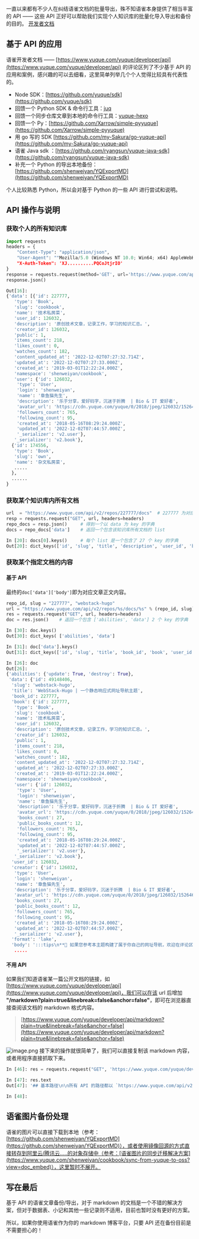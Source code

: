 一直以来都有不少人在纠结语雀文档的批量导出，殊不知语雀本身提供了相当丰富的 API —— 这些 API 正好可以帮助我们实现个人知识库的批量化导入导出和备份的目的。
[开发者文档](https://www.yuque.com/yuque/developer?view=doc_embed)

## 基于 API 的应用

语雀开发者文档 —— [https://www.yuque.com/yuque/developer/api](https://www.yuque.com/yuque/developer/api) 的评论区列了不少基于 API 的应用和案例，感兴趣的可以去细看，这里简单列举几个个人觉得比较具有代表性的。

- Node SDK：[https://github.com/yuque/sdk](https://github.com/yuque/sdk)
- 回馈一个 Python SDK & 命令行工具：[juq](https://github.com/inhzus/juq)
- 回馈一个同步仓库文章到本地的命令行工具：[yuque-hexo](https://github.com/x-cold/yuque-hexo)
- 回馈一个 Py：[https://github.com/Xarrow/simple-pyyuque](https://github.com/Xarrow/simple-pyyuque)
- 用 go 写的 SDK [https://github.com/my-Sakura/go-yuque-api](https://github.com/my-Sakura/go-yuque-api)
- 语雀 Java sdk ：[https://github.com/ryangsun/yuque-java-sdk](https://github.com/ryangsun/yuque-java-sdk)
- 补充一个 Python 的导出本地备份：[https://github.com/shenweiyan/YQExportMD](https://github.com/shenweiyan/YQExportMD)

个人比较熟悉 Python，所以会对基于 Python 的一些 API 进行尝试和说明。

## API 操作与说明

### 获取个人的所有知识库

```python
import requests
headers = {
	"Content-Type": "application/json",
	"User-Agent": ""Mozilla/5.0 (Windows NT 10.0; Win64; x64) AppleWebKit/537.36 (KHTML, like Gecko) Chrome/108.0.0.0 Safari/537.36",
	"X-Auth-Token": 'XJ..........PQCoJtjrIO'
}
response = requests.request(method='GET', url='https://www.yuque.com/api/v2/users/shenweiyan/repos', headers=headers)
response.json()
```

```python
Out[16]:
{'data': [{'id': 227777,
   'type': 'Book',
   'slug': 'cookbook',
   'name': '技术私房菜',
   'user_id': 126032,
   'description': '原创技术文章，记录工作，学习的知识汇总。',
   'creator_id': 126032,
   'public': 1,
   'items_count': 218,
   'likes_count': 0,
   'watches_count': 182,
   'content_updated_at': '2022-12-02T07:27:32.714Z',
   'updated_at': '2022-12-02T07:27:33.000Z',
   'created_at': '2019-03-01T12:22:24.000Z',
   'namespace': 'shenweiyan/cookbook',
   'user': {'id': 126032,
    'type': 'User',
    'login': 'shenweiyan',
    'name': '章鱼猫先生',
    'description': '乐于分享，爱好码字，沉迷于折腾  | Bio & IT 爱好者',
    'avatar_url': 'https://cdn.yuque.com/yuque/0/2018/jpeg/126032/1526460304504-avatar/f6903e58-a5ec-4c79-9d61-f8c8e0e3f83c.jpeg',
    'followers_count': 765,
    'following_count': 95,
    'created_at': '2018-05-16T08:29:24.000Z',
    'updated_at': '2022-12-02T07:44:57.000Z',
    '_serializer': 'v2.user'},
   '_serializer': 'v2.book'},
  {'id': 174556,
   'type': 'Book',
   'slug': 'own',
   'name': '杂文私房菜',
   .....
  },
  ......
}
```

### 获取某个知识库内所有文档

```python
url  = "https://www.yuque.com/api/v2/repos/227777/docs"  # 227777 为对应知识库的 repo_id
resp = requests.request("GET", url, headers=headers)
repo_docs = resp.json()		# 得到一个以 data 为 key 的字典
docs = repo_docs['data']	# 返回一个包含该知识库所有文档的 list
```

```python
In [20]: docs[0].keys()     # 每个 list 是一个包含了 27 个 key 的字典
Out[20]: dict_keys(['id', 'slug', 'title', 'description', 'user_id', 'book_id', 'format', 'public', 'status', 'view_status', 'read_status', 'likes_count', 'read_count', 'comments_count', 'content_updated_at', 'created_at', 'updated_at', 'published_at', 'first_published_at', 'draft_version', 'last_editor_id', 'word_count', 'cover', 'custom_description', 'last_editor', 'book', '_serializer'])
```

### 获取某个指定文档的内容

#### 基于 API

最终的`doc['data']['body']`即为对应文章正文内容。

```python
repo_id, slug = "227777", "webstack-hugo"
url = "https://www.yuque.com/api/v2/repos/%s/docs/%s" % (repo_id, slug)
res = requests.request("GET", url, headers=headers)
doc = res.json() 	# 返回一个包含 ['abilities', 'data'] 2 个 key 的字典

In [30]: doc.keys()
Out[30]: dict_keys( ['abilities', 'data']

In [31]: doc['data'].keys()
Out[31]: dict_keys(['id', 'slug', 'title', 'book_id', 'book', 'user_id', 'creator', 'format', 'body', 'body_draft', 'body_html', 'body_lake', 'body_draft_lake', 'public', 'status', 'view_status', 'read_status', 'likes_count', 'comments_count', 'content_updated_at', 'deleted_at', 'created_at', 'updated_at', 'published_at', 'first_published_at', 'word_count', 'cover', 'description', 'custom_description', 'hits', '_serializer'])
```

```python
In [26]: doc
Out[26]:
{'abilities': {'update': True, 'destroy': True},
 'data': {'id': 49148406,
  'slug': 'webstack-hugo',
  'title': 'WebStack-Hugo | 一个静态响应式网址导航主题',
  'book_id': 227777,
  'book': {'id': 227777,
   'type': 'Book',
   'slug': 'cookbook',
   'name': '技术私房菜',
   'user_id': 126032,
   'description': '原创技术文章，记录工作，学习的知识汇总。',
   'creator_id': 126032,
   'public': 1,
   'items_count': 218,
   'likes_count': 0,
   'watches_count': 182,
   'content_updated_at': '2022-12-02T07:27:32.714Z',
   'updated_at': '2022-12-02T07:27:33.000Z',
   'created_at': '2019-03-01T12:22:24.000Z',
   'namespace': 'shenweiyan/cookbook',
   'user': {'id': 126032,
    'type': 'User',
    'login': 'shenweiyan',
    'name': '章鱼猫先生',
    'description': '乐于分享，爱好码字，沉迷于折腾  | Bio & IT 爱好者',
    'avatar_url': 'https://cdn.yuque.com/yuque/0/2018/jpeg/126032/1526460304504-avatar/f6903e58-a5ec-4c79-9d61-f8c8e0e3f83c.jpeg',
    'books_count': 27,
    'public_books_count': 12,
    'followers_count': 765,
    'following_count': 95,
    'created_at': '2018-05-16T08:29:24.000Z',
    'updated_at': '2022-12-02T07:44:57.000Z',
    '_serializer': 'v2.user'},
   '_serializer': 'v2.book'},
  'user_id': 126032,
  'creator': {'id': 126032,
   'type': 'User',
   'login': 'shenweiyan',
   'name': '章鱼猫先生',
   'description': '乐于分享，爱好码字，沉迷于折腾  | Bio & IT 爱好者',
   'avatar_url': 'https://cdn.yuque.com/yuque/0/2018/jpeg/126032/1526460304504-avatar/f6903e58-a5ec-4c79-9d61-f8c8e0e3f83c.jpeg',
   'books_count': 27,
   'public_books_count': 12,
   'followers_count': 765,
   'following_count': 95,
   'created_at': '2018-05-16T08:29:24.000Z',
   'updated_at': '2022-12-02T07:44:57.000Z',
   '_serializer': 'v2.user'},
  'format': 'lake',
  'body': ':::tips\n**📢 如果您参考本主题构建了属于你自己的网址导航，欢迎在评论区留下你网站的访问链接。**\n:::\......
   .....

```

#### 不用 API

如果我们知道语雀某一篇公开文档的链接，如 [https://www.yuque.com/yuque/developer/api](https://www.yuque.com/yuque/developer/api)，我们可以在该 url 后增加 **"/markdown?plain=true&linebreak=false&anchor=false"**，即可在浏览器直接查阅该文档的 markdown 格式内容。

> [https://www.yuque.com/yuque/developer/api/markdown?plain=true&linebreak=false&anchor=false](https://www.yuque.com/yuque/developer/api/markdown?plain=true&linebreak=false&anchor=false)

![image.png](https://shub-1251708715.cos.ap-guangzhou.myqcloud.com/elog-docs-images/Fn4YKs8OYiZYt-dT7TK9kg9OkjDt.png)
接下来的操作就很简单了，我们可以直接复制该 markdown 内容，或者用程序直接抓取下来。

````python
In [46]: res = requests.request("GET", 'https://www.yuque.com/yuque/developer/api/markdown?plain=true&linebreak=false&anchor=false', headers=headers)

In [47]: res.text
Out[47]: '## 基本路径\n\n所有 API 的路径都以 `https://www.yuque.com/api/v2` 开头。\n空间下访问 API 的域名需要使用空间对应的域名，例如空间域名为 customspace.yuque.com， 则 API 的基础路径为 `https://customspace.yuque.com/api/v2`。\n\n建议开启 follow redirect 能力:\n```bash\n# -L To follow redirect with Curl\ncurl -L -X "POST" "https://www.yuque.com/api/v2/..." \\\n     -H \'User-Agent: your_name\' \\\n     -H \'X-Auth-Token: your_token\' \\\n     -H \'Content-Type: application/json\' \\\n     -d $\'{}\'\n```\n\n## HTTP Verbs\n\n| Verb | Description |\n| --- | --- |\n| GET | 用于获取数据 |\n| POST | 用于创建数据 |\n| PUT | 用于修改部分数据，例如一个文档标题，正文 |\n| DELETE | 用于删除数据 |\n\n\n## HTTP 提交数据说明\n\n当\xa0**POST**,\xa0**PUT**\xa0请求的时候，请确保 Request Content-Type 是 `application/json`\xa0类型。\n\n```json\nreq.Headers.Add("Content-Type", "application/json")\n```\n\n\n## User-Agent Header\n\n为了确保我们能知道访问者是谁，API 要求必须传递 `User-Agent` Header，否则将会拒绝请求。\n\n例如:\n```go\nreq.Headers.Add("User-Agent", "这里可以填应用名称")\n```\n\n## 用户认证\n\n:::info\n语雀所有的开放 API 都需要 Token 验证之后才能访问。\n:::\n\n语雀 API 目前使用 Token 机制来实现用户认证。\n\n你需要在请求的 HTTP Headers 传入 `X-Auth-Token` 带入用户的 Token 信息，用于认证。\n\n获取 Token 可通过点击语雀的个人头像，并进入\xa0[个人设置](/settings/tokens)\xa0页面拿到，如下图：\n![image.png](https://shub-1251708715.cos.ap-guangzhou.myqcloud.com/elog-docs-images/Ftmao2sZGPlHd1zuq0XnqRycFqMh.png)\n\n\n**For example**\n```bash\ncurl -H "X-Auth-Token: gCmkIlgAtuc3vFwpLfeM1w==" https://www.yuque.com/api/v2/hello\n```\n\n**Response**\n```json\n{\n  "data":{\n    "message":"Hello 小明"\n  }\n}\n```\n\n`X-Auth-Token` 依据用户有的权限，决定了能获取到的数据，例如，假如 “小明” 这个账号是 “[语雀/帮助](/yuque/help)” 这个文档仓库的 `Owner`，那么通过他的 Token 可以获取到这个仓库的所有信息。\n\n其他情况由具体的功能权限设定来决定能获取到什么样的数据，以及那些数据有修改权限，详见后面 API 的具体接口返回的 `abilities` 描述。\n\n## HTTP 状态码\n\n- 200 - 成功\n- 400 - 请求的参数不正确，或缺少必要信息，请对比文档\n- 401 - 需要用户认证的接口用户信息不正确\n- 403 - 缺少对应功能的权限\n- 404 - 数据不存在，或未开放\n- 500 - 服务器异常\n\n## 参数说明\n| Name | Description | Example |\n| --- | --- | --- |\n| id | 数据的唯一编号/主键 | 1984 |\n| login | 用户／团队的唯一名称\n用户／团队编号 | 用户：用户个人路径\n团队：如[语雀团队](/yuque)，login 值为 `yuque` |\n| book_slug | 仓库唯一名称 | 如[语雀开发者文档](/yuque/developer)这个仓库，`book_slug` 值为 `developer`** ** |\n| namespace | 仓库的唯一名称\n需要组合\xa0`:login/:book_slug`\n或可以直接使用仓库编号 | `yuque/developer` |\n| slug | 文档唯一名称 | 如[当前这篇文档](/yuque/developer/api)的 slug 值为   `api` |\n\n## 返回数据格式\n\n- JSON 格式\n\n```json\n{\n  "data": {\n    "id": 10,\n    "slug": "weekly",\n    "name": "技术周刊",\n    "abilities": {\n      "update": false,\n      "destroy": false\n    }\n  },\n  "meta": {\n    "liked": false,\n    "followed": false,\n  }\n}\n```\n\n- id: 每个数据都会有的，Resource 的唯一编号，后续很多地方你可能需要用它查询\n- abilities: 表述当前登陆者对于此资源的权限\n- meta: 一些附加信息，例如是否赞过，是否关注过\n\n## Rate Limit 访问频率限制\n\n- 匿名请求，IP 限制, 200 次/小时\n- 传递 Token 的情况下，每个用户（基于 Token 关联到的账户），5000 次/小时；\n\n每次请求 `Response Header` 将会返回频率限制的信息，例如：\n\n```\nX-RateLimit-Limit: 100\nX-RateLimit-Remaining: 75\n```\n\n- `X-RateLimit-Limit` - 总次数\n- `X-RateLimit-Remaining` - 剩余次数\n\n如果超过限制，将会返回:\n\n```\nHTTP/1.1 429 Too Many Requests\n```\n\n## DateTime 格式\nDateTime 使用\xa0[ISO 8601](https://en.wikipedia.org/wiki/ISO_8601)\xa0标准格式，请按照标准方式进行转换。\n'

In [48]:
````

## 语雀图片备份处理

语雀的图片可以直接下载到本地（参考：[https://github.com/shenweiyan/YQExportMD](https://github.com/shenweiyan/YQExportMD)），或者使用镜像回源的方式直接转存到阿里云/腾讯云.....的对象存储中（参考：[语雀图片的同步迁移解决方案](https://www.yuque.com/shenweiyan/cookbook/sync-from-yuque-to-oss?view=doc_embed)），这里暂时不展开。

## 写在最后

基于 API 的语雀文章备份/导出，对于 markdown 的文档是一个不错的解决方案，但对于数据表、小记和其他一些记录则不适用，目前也暂时没有更好的方案。

所以，如果你使用语雀作为你的 markdown 博客平台，只要 API 还在备份目前是不需要担心的！
